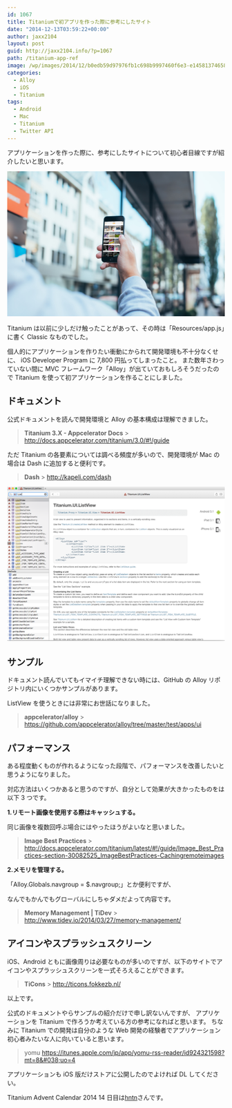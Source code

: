 ```yaml
---
id: 1067
title: Titaniumで初アプリを作った際に参考にしたサイト
date: "2014-12-13T03:59:22+00:00"
author: jaxx2104
layout: post
guid: http://jaxx2104.info/?p=1067
path: /titanium-app-ref
image: /wp/images/2014/12/b0edb59d97976fb1c698b9997460f6e3-e1458137465824.jpg
categories:
  - Alloy
  - iOS
  - Titanium
tags:
  - Android
  - Mac
  - Titanium
  - Twitter API
---
```


アプリケーションを作った際に、参考にしたサイトについて初心者目線ですが紹介したいと思います。

<img src="./b0edb59d97976fb1c698b9997460f6e3.jpg" /></a>

Titanium は以前に少しだけ触ったことがあって、その時は「Resources/app.js」に書く Classic なものでした。

個人的にアプリケーションを作りたい衝動にかられて開発環境も不十分なくせに、
iOS Developer Program に 7,800 円払ってしまったこと。
また数年さわっていない間に MVC フレームワーク「Alloy」が出ていておもしろそうだったので Titanium を使って初アプリケーションを作ることにしました。

<!--more-->

## ドキュメント

公式ドキュメントを読んで開発環境と Alloy の基本構成は理解できました。

> **Titanium 3.X - Appcelerator Docs** > http://docs.appcelerator.com/titanium/3.0/#!/guide

ただ Titanium の各要素については調べる頻度が多いので、開発環境が Mac の場合は Dash に追加すると便利です。

> **Dash** > http://kapeli.com/dash

<img src="./d9cdc0c81a52b1a3f646be6d5ebd04e1.png" />

## サンプル

ドキュメント読んでいてもイマイチ理解できない時には、GitHub の Alloy リポジトリ内にいくつかサンプルがあります。

ListView を使うときには非常にお世話になりました。

> **appcelerator/alloy** > https://github.com/appcelerator/alloy/tree/master/test/apps/ui

## パフォーマンス

ある程度動くものが作れるようになった段階で、パフォーマンスを改善したいと思うようになりました。

対応方法はいくつかあると思うのですが、自分として効果が大きかったものをは以下 3 つです。

**1.リモート画像を使用する際はキャッシュする。**

同じ画像を複数回呼ぶ場合にはやったほうがよいなと思いました。

> **Image Best Practices** > http://docs.appcelerator.com/titanium/latest/#!/guide/Image_Best_Practices-section-30082525_ImageBestPractices-Cachingremoteimages

**2.メモリを管理する。**

「Alloy.Globals.navgroup = $.navgroup;」とか便利ですが、

なんでもかんでもグローバルにしちゃダメだよって内容です。

> **Memory Management | TiDev** > http://www.tidev.io/2014/03/27/memory-management/

## アイコンやスプラッシュスクリーン

iOS、Android ともに画像周りは必要なものが多いのですが、以下のサイトでアイコンやスプラッシュスクリーンを一式そろえることができます。

> **TiCons** > http://ticons.fokkezb.nl/

以上です。

公式のドキュメントやらサンプルの紹介だけで申し訳ないんですが、
アプリケーションを Titanium で作ろうか考えている方の参考になればと思います。
ちなみに Titanium での開発は自分のような Web 開発の経験者でアプリケーション初心者みたいな人に向いていると思います。

> yomu
> https://itunes.apple.com/jp/app/yomu-rss-reader/id924321598?mt=8&#038;uo=4

アプリケーションも iOS 版だけストアに公開したのでよければ DL してください。

Titanium Advent Calendar 2014 14 日目は<a href="http://qiita.com/hntn" title="http://qiita.com/hntn" target="_blank">hntn</a>さんです。
